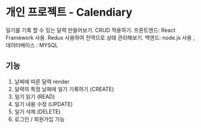# 개인 프로젝트 - Calendiary

일기를 기록 할 수 있는 달력 만들어보기. CRUD 적용하기.
프론트엔드: React Framework 사용. Redux 사용하여 전역으로 상태 관리해보기.
백엔드: node.js 사용 , 데이터베이스 : MYSQL

## 기능

1. 날짜에 따른 달력 render
2. 달력의 특정 날짜에 일기 기록하기 (CREATE)
3. 일기 읽기 (READ)
4. 일기 내용 수정 (UPDATE)
5. 일기 삭제 (DELETE)
6. 로그인 / 회원가입 기능

